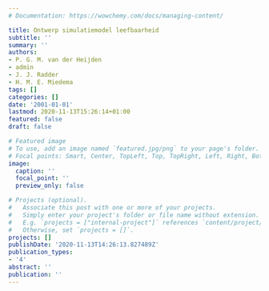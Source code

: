 ```yaml
---
# Documentation: https://wowchemy.com/docs/managing-content/

title: Ontwerp simulatiemodel leefbaarheid
subtitle: ''
summary: ''
authors:
- P. G. M. van der Heijden
- admin
- J. J. Radder
- H. M. E. Miedema
tags: []
categories: []
date: '2001-01-01'
lastmod: 2020-11-13T15:26:14+01:00
featured: false
draft: false

# Featured image
# To use, add an image named `featured.jpg/png` to your page's folder.
# Focal points: Smart, Center, TopLeft, Top, TopRight, Left, Right, BottomLeft, Bottom, BottomRight.
image:
  caption: ''
  focal_point: ''
  preview_only: false

# Projects (optional).
#   Associate this post with one or more of your projects.
#   Simply enter your project's folder or file name without extension.
#   E.g. `projects = ["internal-project"]` references `content/project/deep-learning/index.md`.
#   Otherwise, set `projects = []`.
projects: []
publishDate: '2020-11-13T14:26:13.827489Z'
publication_types:
- '4'
abstract: ''
publication: ''
---
```

